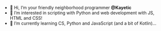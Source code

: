 - 👋 Hi, I’m your friendly neighborhood programmer <b>@Kayetic</b>
- 👀 I’m interested in scripting with Python and web development with JS, HTML and CSS!
- 🌱 I’m currently learning CS, Python and JavaScript (and a bit of Kotlin)...


<!---
Kayetic/Kayetic is a ✨ special ✨ repository because its `README.md` (this file) appears on your GitHub profile.
You can click the Preview link to take a look at your changes.
--->
